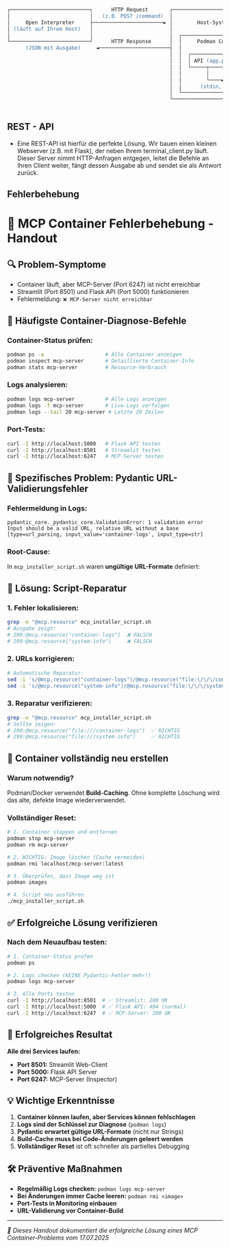 ```ps

┌──────────────────────────┐      HTTP Request       ┌──────────────────────────────────┐
│                          │   (z.B. POST /command)  │                                  │
│     Open Interpreter     ├───────────────────────► │        Host-System (L-10117)     │
│ (läuft auf Ihrem Host)   │                         │                                  │
│                          │                         │  ┌────────────────────────────┐  │
└──────────────────────────┘      HTTP Response      │  │     Podman Container       │  │
      (JSON mit Ausgabe)     ◄───────────────────────┤  │                            │  │
                                                     │  │  ┌──────────┐  ┌─────────┐ │  │
                                                     │  │  │ API (app.py)│MCP-Client │  │
                                                     │  │  └─────┬────┘  └────▲────┘ │  │
                                                     │  │        │             │     │  │
                                                     │  │        └────►Pipes◄──┘     │  │
                                                     │  │      (stdin, stdout)       │  │
                                                     │  └────────────────────────────┘  │
                                                     └──────────────────────────────────┘
                                                     
```                                                 
                                                     
## REST - API

 - Eine REST-API ist hierfür die perfekte Lösung. Wir bauen einen kleinen Webserver (z.B. mit Flask), der neben Ihrem terminal_client.py läuft. Dieser Server nimmt HTTP-Anfragen entgegen, leitet die Befehle an Ihren Client weiter, fängt dessen Ausgabe ab und sendet sie als Antwort zurück.

## Fehlerbehebung

# 🐳 MCP Container Fehlerbehebung - Handout

## 🔍 **Problem-Symptome**
- Container läuft, aber MCP-Server (Port 6247) ist nicht erreichbar
- Streamlit (Port 8501) und Flask API (Port 5000) funktionieren
- Fehlermeldung: `❌ MCP-Server nicht erreichbar`

## 🚨 **Häufigste Container-Diagnose-Befehle**

### **Container-Status prüfen:**
```bash
podman ps -a                    # Alle Container anzeigen
podman inspect mcp-server       # Detaillierte Container-Info
podman stats mcp-server         # Resource-Verbrauch
```

### **Logs analysieren:**
```bash
podman logs mcp-server          # Alle Logs anzeigen
podman logs -f mcp-server       # Live-Logs verfolgen  
podman logs --tail 20 mcp-server # Letzte 20 Zeilen
```

### **Port-Tests:**
```bash
curl -I http://localhost:5000   # Flask API testen
curl -I http://localhost:8501   # Streamlit testen
curl -I http://localhost:6247   # MCP-Server testen
```

## 🐛 **Spezifisches Problem: Pydantic URL-Validierungsfehler**

### **Fehlermeldung in Logs:**
```
pydantic_core._pydantic_core.ValidationError: 1 validation error
Input should be a valid URL, relative URL without a base
[type=url_parsing, input_value='container-logs', input_type=str]
```

### **Root-Cause:**
In `mcp_installer_script.sh` waren **ungültige URL-Formate** definiert:

## 🔧 **Lösung: Script-Reparatur**

### **1. Fehler lokalisieren:**
```bash
grep -n "@mcp.resource" mcp_installer_script.sh
# Ausgabe zeigt:
# 290:@mcp.resource("container-logs")  ❌ FALSCH
# 299:@mcp.resource("system-info")     ❌ FALSCH
```

### **2. URLs korrigieren:**
```bash
# Automatische Reparatur:
sed -i 's/@mcp.resource("container-logs")/@mcp.resource("file:\/\/\/container-logs")/g' mcp_installer_script.sh
sed -i 's/@mcp.resource("system-info")/@mcp.resource("file:\/\/\/system-info")/g' mcp_installer_script.sh
```

### **3. Reparatur verifizieren:**
```bash
grep -n "@mcp.resource" mcp_installer_script.sh
# Sollte zeigen:
# 290:@mcp.resource("file:///container-logs")  ✅ RICHTIG
# 299:@mcp.resource("file:///system-info")     ✅ RICHTIG
```

## 🔄 **Container vollständig neu erstellen**

### **Warum notwendig?**
Podman/Docker verwendet **Build-Caching**. Ohne komplette Löschung wird das alte, defekte Image wiederverwendet.

### **Vollständiger Reset:**
```bash
# 1. Container stoppen und entfernen
podman stop mcp-server
podman rm mcp-server

# 2. WICHTIG: Image löschen (Cache vermeiden)
podman rmi localhost/mcp-server:latest

# 3. Überprüfen, dass Image weg ist
podman images

# 4. Script neu ausführen
./mcp_installer_script.sh
```

## ✅ **Erfolgreiche Lösung verifizieren**

### **Nach dem Neuaufbau testen:**
```bash
# 1. Container-Status prüfen
podman ps

# 2. Logs checken (KEINE Pydantic-Fehler mehr!)
podman logs mcp-server

# 3. Alle Ports testen
curl -I http://localhost:8501  # ✅ Streamlit: 200 OK
curl -I http://localhost:5000  # ✅ Flask API: 404 (normal)
curl -I http://localhost:6247  # ✅ MCP-Server: 200 OK
```

## 🚀 **Erfolgreiches Resultat**

**Alle drei Services laufen:**
- **Port 8501:** Streamlit Web-Client
- **Port 5000:** Flask API Server  
- **Port 6247:** MCP-Server (Inspector)

## 💡 **Wichtige Erkenntnisse**

1. **Container können laufen, aber Services können fehlschlagen**
2. **Logs sind der Schlüssel zur Diagnose** (`podman logs`)
3. **Pydantic erwartet gültige URL-Formate** (nicht nur Strings)
4. **Build-Cache muss bei Code-Änderungen geleert werden**
5. **Vollständiger Reset** ist oft schneller als partielles Debugging

## 🛠️ **Präventive Maßnahmen**

- **Regelmäßig Logs checken:** `podman logs mcp-server`
- **Bei Änderungen immer Cache leeren:** `podman rmi <image>`
- **Port-Tests in Monitoring einbauen**
- **URL-Validierung vor Container-Build**

---
*📝 Dieses Handout dokumentiert die erfolgreiche Lösung eines MCP Container-Problems vom 17.07.2025*